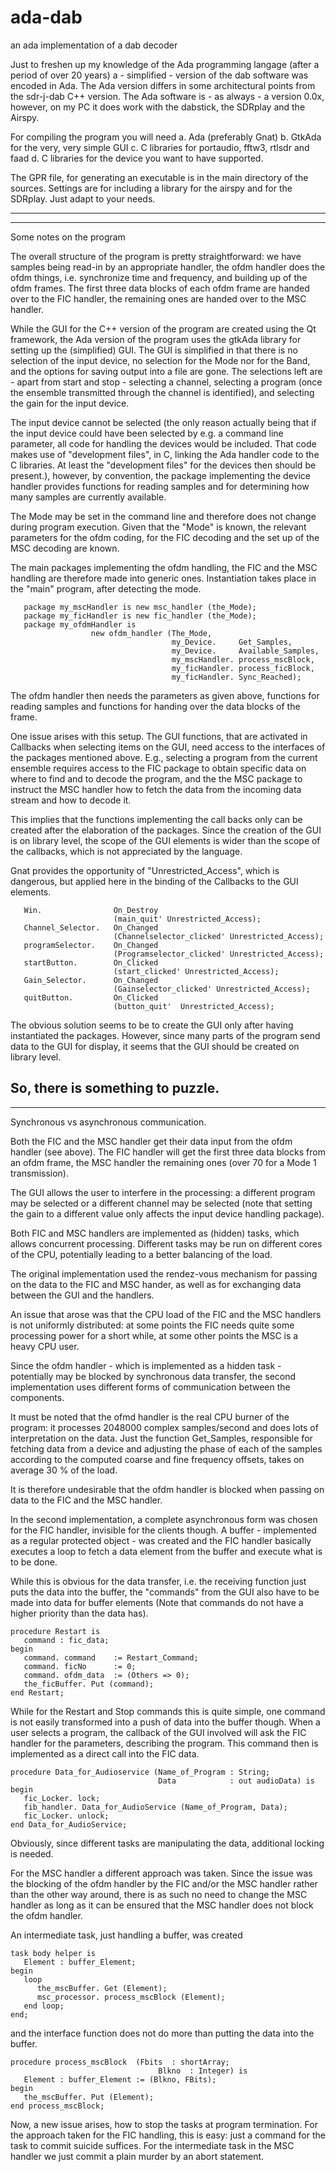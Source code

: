 # ada-dab
an ada implementation of a dab decoder

Just to freshen up my knowledge of the Ada programming langage (after a period of over 20 years) a - simplified - version of the dab software
was encoded in Ada.  The Ada version differs in some architectural points
from the sdr-j-dab C++ version. 
The Ada software is - as always - a version 0.0x, however, on my PC it does work with the dabstick, the SDRplay and the Airspy.

For compiling the program you will need
a. Ada (preferably Gnat)
b. GtkAda for the very, very simple GUI
c. C libraries for portaudio, fftw3, rtlsdr and faad
d. C libraries for the device you want to have supported.


The GPR file, for generating an executable is in the main directory of the
sources. Settings are for including a library for the airspy and
for the SDRplay. Just adapt to your needs.

-------------------------------------------------------------------------
-------------------------------------------------------------------------
Some notes on the program

The overall structure of the program is pretty straightforward:
we have samples being read-in by an appropriate handler, the
ofdm handler does the ofdm things, i.e. synchronize time and frequency,
and building up of the ofdm frames.
The first three data blocks of each ofdm frame are handed over to the FIC
handler, the remaining ones are handed over to the MSC handler.

While the GUI for the C++ version of the program are created using the
Qt framework, the Ada version of the program uses the gtkAda library
for setting up the (simplified) GUI.
The GUI is simplified in that there is no selection of the input device,
no selection for the Mode nor for the Band, and the options for saving
output into a file are gone. The selections left are - apart from start
and stop - selecting a channel, selecting a program (once the ensemble
transmitted through the channel is identified), and selecting the gain
for the input device.

The input device cannot be selected (the only reason actually being that if
the input device could have been selected by e.g. a command line parameter,
all code for handling the devices would be included. That code makes
use of "development files", in C, linking the Ada handler code to the
C libraries. At least the "development files" for the devices then 
should be present.), however, by convention, the package implementing
the device handler provides functions for reading samples and for determining
how many samples are currently available.

The Mode may be set in the command line and therefore does not change
during program execution. Given that the "Mode" is known,
the relevant parameters for the ofdm coding, for the FIC decoding
and the set up of the MSC decoding are known. 

The main packages implementing the ofdm handling, the FIC and the
MSC handling are therefore made into generic ones. Instantiation takes place
in the "main" program, after detecting the mode.

	   package my_mscHandler is new msc_handler (the_Mode);
	   package my_ficHandler is new fic_handler (the_Mode);
	   package my_ofdmHandler is
	                  new ofdm_handler (The_Mode,
	                                    my_Device.     Get_Samples,
	                                    my_Device.     Available_Samples,
	                                    my_mscHandler. process_mscBlock,
	                                    my_ficHandler. process_ficBlock,
	                                    my_ficHandler. Sync_Reached);


The ofdm handler then needs the parameters as given above, functions for
reading samples and functions for handing over the data blocks of the frame.

One issue arises with this setup. The GUI functions, that are activated
in Callbacks when selecting items on the GUI, need access to the interfaces
of the packages mentioned above. E.g., selecting a program from
the current ensemble requires access to the FIC package to obtain specific
data on where to find and to decode the program, and the the MSC package
to instruct the MSC handler how to fetch the data from the incoming data stream
and how to decode it.

This implies that the functions implementing the call backs only can be
created after the elaboration of the packages.
Since the creation of the GUI is on library level, the scope of the GUI
elements is wider than the scope of the callbacks, which is not appreciated
by the language.

Gnat provides the opportunity of "Unrestricted_Access", which is 
dangerous, but applied here in the binding of the Callbacks to the
GUI elements.

	   Win.                On_Destroy
	                       (main_quit' Unrestricted_Access);
	   Channel_Selector.   On_Changed
	                       (Channelselector_clicked' Unrestricted_Access);
	   programSelector.    On_Changed
	                       (Programselector_clicked' Unrestricted_Access);
	   startButton.        On_Clicked
	                       (start_clicked' Unrestricted_Access);
	   Gain_Selector.      On_Changed
	                       (Gainselector_clicked' Unrestricted_Access);
	   quitButton.         On_Clicked
	                       (button_quit'  Unrestricted_Access);

The obvious solution seems to be to create the GUI only after having
instantiated the packages. However, since many parts of the program
send data to the GUI for display, it seems that the GUI should
be created on library level.

So, there is something to puzzle.
--------------------------------------------------------------------------
--------------------------------------------------------------------------

Synchronous vs asynchronous communication.

Both the FIC and the MSC handler get their data input from the
ofdm handler (see above). The FIC handler will get the first three
data blocks from an ofdm frame, the MSC handler the remaining ones 
(over 70 for a Mode 1 transmission).

The GUI allows the user to interfere in the processing: a different
program may be selected or a different channel may be selected
(note that setting the gain to a different value only affects
the input device handling package).

Both FIC and MSC handlers are implemented as (hidden) tasks, which allows
concurrent processing. Different tasks may be run on different cores
of the CPU, potentially leading to a better balancing of the load.

The original implementation used the rendez-vous mechanism for passing on
the data to the FIC and MSC hander, as well as for exchanging data between
the GUI and the handlers.

An issue that arose was that the CPU load of the FIC and the MSC handlers
is not uniformly distributed: at some points the FIC needs quite some
processing power for a short while, at some other points the MSC
is a heavy CPU user.

Since the ofdm handler  - which is implemented as a hidden task -
potentially may be blocked by synchronous data transfer, the second
implementation uses different forms of communication between
the components.

It must be noted that the ofmd handler is the real CPU burner of
the program: it processes 2048000 complex samples/second and does lots of
interpretation on the data.
Just the function Get_Samples, responsible for fetching data from a device
and adjusting the phase of each of the samples according to the
computed coarse and fine frequency offsets, takes on average 30 % of the load.

It is therefore undesirable that the ofdm handler is blocked
when passing on data to the FIC and the MSC handler.

In the second implementation,
a complete asynchronous form was chosen for the FIC handler, invisible
for the clients though.
A buffer - implemented as a regular protected object - was created and
the FIC handler basically executes a loop to fetch a data element
from the buffer and execute what is to be done.

While this is obvious for the data transfer, i.e. the receiving function just
puts the data into the buffer, the "commands" from the GUI also have
to be made into data for buffer elements (Note that commands do not
have a higher priority than the data has).

	procedure Restart is
	   command : fic_data;
	begin
	   command. command    := Restart_Command;
	   command. ficNo      := 0;
	   command. ofdm_data  := (Others => 0);
	   the_ficBuffer. Put (command);
	end Restart;

While for the Restart and Stop commands this is quite simple,
one command is not easily transformed into a push of data into the
buffer though. When a user selects a program, the callback of the GUI involved
will ask the FIC handler for the parameters, describing the program.
This command then is implemented as a direct call into the FIC data.

	procedure Data_for_Audioservice (Name_of_Program : String;
	                                 Data            : out audioData) is
	begin
	   fic_Locker. lock;
	   fib_handler. Data_for_AudioService (Name_of_Program, Data);
	   fic_Locker. unlock;
	end Data_for_AudioService;

Obviously, since different tasks are manipulating the data,
additional locking is needed.


For the MSC handler a different approach was taken. Since the issue was
the blocking of the ofdm handler by the FIC and/or the MSC handler rather
than the other way around, there is as such no need to change the MSC handler
as long as it can be ensured that the MSC handler does not block the ofdm
handler.

An intermediate task, just handling a buffer, was created

	task body helper is
	   Element : buffer_Element;
	begin
	   loop
	      the_mscBuffer. Get (Element);
	      msc_processor. process_mscBlock (Element);
	   end loop;
	end;

and the interface function does not do more than putting the
data into the buffer.

	procedure process_mscBlock	(Fbits	: shortArray;
	                                 Blkno	: Integer) is
	   Element : buffer_Element := (Blkno, FBits);
	begin
	   the_mscBuffer. Put (Element);
	end process_mscBlock;

Now, a new issue arises, how to stop the tasks at program termination.
For the approach taken for the FIC handling, this is easy: just a
command for the task to commit suicide suffices. For the intermediate
task in the MSC handler we just commit a plain murder by an abort statement.

